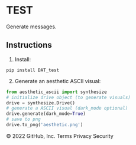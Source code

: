 # TEST

Generate messages.

## Instructions

1. Install:

```
pip install DAT_test
```

2. Generate an aesthetic ASCII visual:

```python
from aesthetic_ascii import synthesize
# initialize drive object (to generate visuals)
drive = synthesize.Drive()
# generate a ASCII visual (dark_mode optional)
drive.generate(dark_mode=True)
# save to png
drive.to_png('aesthetic.png')
```

© 2022 GitHub, Inc.
Terms
Privacy
Security
